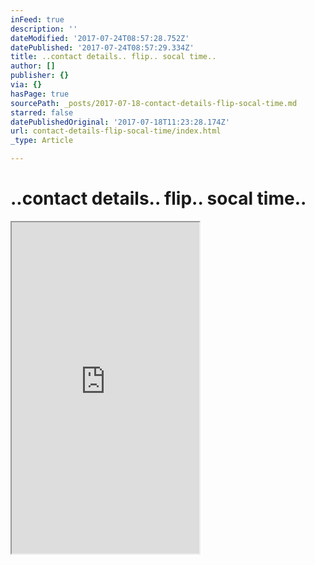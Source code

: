 ```yaml
---
inFeed: true
description: ''
dateModified: '2017-07-24T08:57:28.752Z'
datePublished: '2017-07-24T08:57:29.334Z'
title: ..contact details.. flip.. socal time..
author: []
publisher: {}
via: {}
hasPage: true
sourcePath: _posts/2017-07-18-contact-details-flip-socal-time.md
starred: false
datePublishedOriginal: '2017-07-18T11:23:28.174Z'
url: contact-details-flip-socal-time/index.html
_type: Article

---
```

# ..contact details.. flip.. socal time..

<iframe src="https://the-grid.github.io/ed-userhtml/?g=eJydVlFz2zYMfo5_BU-5LMldJMty3bSynbV76FP3tKc99SgKlrlQpEbSduLd_vtASrIl1XbWxhdbBAgQH_AB4sLYVwFPo2gleBUyJS3lEjT5Z0RIuIPsmduwAm0qYJZvISWTOI7nTlmq_RmNOi0_IRxdZUrnoFMSVy_EKMFzcs0Ym4_-Rd0gpnStthiZl6KvB0LQ6WBP1N-DMK6uWhhWU2lWSpcp0cpSC3_eTT7EORT3c7fL4bm0hRAP7bKXi1rENAj3ASPVuMDfjLJnF-6O53adkmmMGUGbNfBibXE98-vWRYOtB41briRmMnpv5qPvUYe-0impNBjQWwinuSvAEffAvpePk8a-AG1KBtbqzYNPWL1lUqnWQIOgjkhNRgY5bLG79YoyCLfc8IwLbl9TsuZ5DrJFeHGLR3fZyUVtN2KaIb03FhxMVSFkfBCwsv7JZ5KQuhlCTXO-MSlJZq7kTuG_KprnXBa-V-a1qE8WJ-nzhYyO-XGJcdEWWm1knpKNFndrayuTjse73S7KMk6ziKlybBTjVJRjTnNgGYsqWdyTGD9ShRoqoBZj34dc5vCCUdY1GOb-Yif8j2Z7q9UuKftAr3P8Y7MOVUgkaQku2hWuQsP3biJFMyjRcc5NJShWkUuBPRpmQrHned-lLjJ6l3x4INN3-P_4gAT-6IJiSijdObH2v6IlF-gwpFUlIDSvxkL5QH5D98-_U_aHX3_BnWhwKDLWHoeknwEDWswaobWqTNs9NZUe45v5OdLBCyJd01ztXL9NoDx8xwicXE-nUz8PztXvLrxcvYP-dO2O5udVLY9CoQrlynO-fZK4i_tjvWjaYZL0Z2e7_jH25-GeF_JvvZ2cbIBDrJZbceTSrjkzUyLvEGLCkiSZna2NQzTrAnLTQdee4rZ4VGA8KWEgLeif4VaH7Imj-qFtq7O5PrDs8UejO04rkjTTqRcw1ZhlJ_VN1paqjYumDoC_hRAyTKKT-TNxPClN66ClktCYulFsIf9J6_oG0bd9P5m8Sx7ftqX-dvNTB0fMzRlveuo1514OvhTNRcAX4jD3vQOz0Z7c6MNBWAm1C1_S9l10EGHuDdNKCHfsYtzc_xaZJuOnRc63hAlqzDJo3QWo7Ij7F5iA4JPasLWxVNtlYNfcRH7nV25sZFVRCLi79Tm9vZ-jL0KG3vAu4-UDjRvUjRw1pqKyVbnhHTz5txPGj4rGeozm3ztyDD_6GSjq7g2eFpSsNayWQXcm2B23SGY_FfxpAUGUBSDOb5mgEt1-aqKgT53T8Zjq6a-NsaQEY7i8RbL7wihJ7BpIoXkeRXXGaY59ID8dxs9iXJ2N1U3FoHvQ4bF5aH86hp5Vddr5Sru3ntGsD3MP3GJ5DFtzyDayiCTYsbcLcaAi3LC2DLfJr4i62NACliB_sbyEPdJ3-bkEzRm9Sb58VebbZ1mAABPUl5NlMItvguZasgwmszgg3lv9UlsGuDZAS7QwCK0-6Qip_v4PI84Hvg" height="530" style=""></iframe>